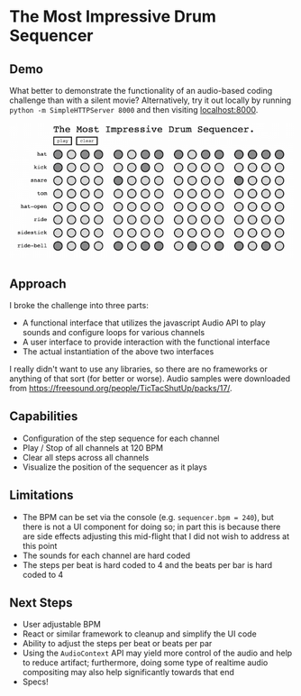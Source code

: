 # The Most Impressive Drum Sequencer

## Demo
What better to demonstrate the functionality of an audio-based coding challenge than with a silent movie? Alternatively, try it out locally by running `python -m SimpleHTTPServer 8000` and then visiting [localhost:8000](http://localhost:8000).

![A very neat gif](example.gif)

## Approach

I broke the challenge into three parts:
- A functional interface that utilizes the javascript Audio API to play sounds and configure loops for various channels
- A user interface to provide interaction with the functional interface
- The actual instantiation of the above two interfaces

I really didn't want to use any libraries, so there are no frameworks or anything of that sort (for better or worse). Audio samples were downloaded from https://freesound.org/people/TicTacShutUp/packs/17/.

## Capabilities
- Configuration of the step sequence for each channel
- Play / Stop of all channels at 120 BPM
- Clear all steps across all channels
- Visualize the position of the sequencer as it plays

## Limitations
- The BPM can be set via the console (e.g. `sequencer.bpm = 240`), but there is not a UI component for doing so; in part this is because there are side effects adjusting this mid-flight that I did not wish to address at this point
- The sounds for each channel are hard coded
- The steps per beat is hard coded to 4 and the beats per bar is hard coded to 4

## Next Steps
- User adjustable BPM
- React or similar framework to cleanup and simplify the UI code
- Ability to adjust the steps per beat or beats per par
- Using the `AudioContext` API may yield more control of the audio and help to reduce artifact; furthermore, doing some type of realtime audio compositing may also help significantly towards that end
- Specs!
